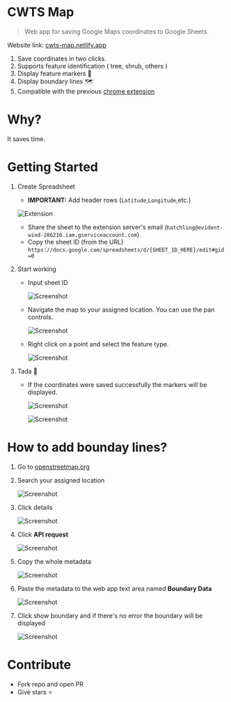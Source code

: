 # CWTS Map

> Web app for saving Google Maps coordinates to Google Sheets.

Website link: [cwts-map.netlify.app](https://cwts-map.netlify.app)

1. Save coordinates in two clicks.
2. Supports feature identification ( tree, shrub, others )
3. Display feature markers 🌳
4. Display boundary lines 🗺
5. Compatible with the previous [chrome extension](https://github.com/JustroX/cwts-extension)

# Why?

It saves time.

# Getting Started

1. Create Spreadsheet

   - **IMPORTANT:** Add header rows (`Latitude`,`Longitude`,etc.)

   ![Extension](readme_images/header.PNG)

   - Share the sheet to the extension server's email (`hatchling@evident-wind-286216.iam.gserviceaccount.com`)
   - Copy the sheet ID (from the URL)
     `https://docs.google.com/spreadsheets/d/{SHEET_ID_HERE}/edit#gid=0`

2. Start working

   - Input sheet ID

     ![Screenshot](readme_images/1.PNG)

   - Navigate the map to your assigned location. You can use the pan controls.

     ![Screenshot](readme_images/2.PNG)

   - Right click on a point and select the feature type.

     ![Screenshot](readme_images/3.PNG)

3. Tada 🎉

   - If the coordinates were saved successfully the markers will be displayed.

     ![Screenshot](readme_images/4.PNG)

     ![Screenshot](readme_images/5.PNG)

# How to add bounday lines?

1. Go to [openstreetmap.org](https://nominatim.openstreetmap.org/)
2. Search your assigned location

   ![Screenshot](readme_images/6.PNG)

3. Click details

   ![Screenshot](readme_images/7.PNG)

4. Click **API request**

   ![Screenshot](readme_images/8.PNG)

5. Copy the whole metadata

   ![Screenshot](readme_images/9.PNG)

6. Paste the metadata to the web app text area named **Boundary Data**

   ![Screenshot](readme_images/10.PNG)

7. Click show boundary and if there's no error the boundary will be displayed

   ![Screenshot](readme_images/11.PNG)

# Contribute

- Fork repo and open PR
- Give stars ⭐
